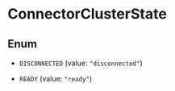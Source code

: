 

# ConnectorClusterState

## Enum


* `DISCONNECTED` (value: `"disconnected"`)

* `READY` (value: `"ready"`)



